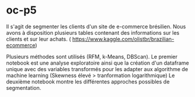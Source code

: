 # oc-p5
Il s'agit de segmenter les clients d'un site de e-commerce brésilien. Nous avons à disposition plusieurs tables contenant des informations sur les clients et sur leur achats. ( https://www.kaggle.com/olistbr/brazilian-ecommerce)

Plusieurs méthodes sont utilisés (RFM, k-Means, DBScan).
Le premier notebook est une analyse exploratoire ainsi que la création d'un dataframe unique avec des variables transformés pour les adapter aux algorithme de machine learning (Skewness élevé > tranformation logarithmique)
Le deuxième notebook montre les différentes approches possibles de segmentation.
